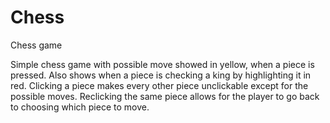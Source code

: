 # Chess
Chess game

Simple chess game with possible move showed in yellow, when a piece is pressed.
Also shows when a piece is checking a king by highlighting it in red.
Clicking a piece makes every other piece unclickable except for the possible moves.
Reclicking the same piece allows for the player to go back to choosing which piece to move.
